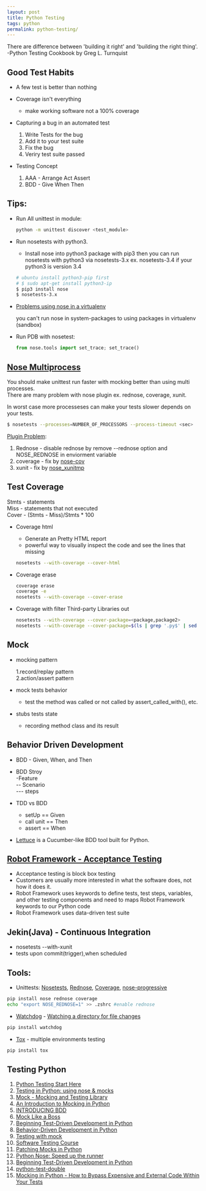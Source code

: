 ```yaml
---
layout: post
title: Python Testing
tags: python
permalink: python-testing/
---
```


There are difference between 'building it right' and 'building the right thing'. -Python Testing Cookbook by Greg L. Turnquist

## Good Test Habits
* A few test is better than nothing  
* Coverage isn't everything  
   - make working software not a 100% coverage
* Capturing a bug in an automated test  
    1. Write Tests for the bug  
    2. Add it to your test suite  
    3. Fix the bug  
    4. Veriry test suite passed  
    
* Testing Concept
    1. AAA - Arrange Act Assert  
    2. BDD - Give When Then  

## Tips:

* Run All unittest in module:

  ```sh
  python -m unittest discover <test_module>
  ```
* Run nosetests with python3.  
  - Install nose into python3 package with pip3 then you can run nosetests with python3 via nosetests-3.x ex. nosetests-3.4 if your python3 is version 3.4

  ```sh
  # ubuntu install python3-pip first
  # $ sudo apt-get install python3-ip
  $ pip3 install nose
  $ nosetests-3.x
  ```
* [Problems using nose in a virtualenv](http://stackoverflow.com/questions/864956/problems-using-nose-in-a-virtualenv)

  you can't run nose in system-packages to using packages in virtualenv (sandbox)
  
* Run PDB with nosetest:

  ```python
  from nose.tools import set_trace; set_trace()
  ```
  
## [Nose Multiprocess](http://nose.readthedocs.org/en/latest/plugins/multiprocess.html)

You should make unittest run faster with mocking better than using multi processes.  
There are many problem with nose plugin ex. rednose, coverage, xunit.  

In worst case more processeses can make your tests slower depends on your tests.  

```sh
$ nosetests --processes=NUMBER_OF_PROCESSORS --process-timeout <sec>
```

[Plugin Problem](http://www.metaklass.org/nose-accelerating-the-runner/):  

1. Rednose - disable rednose by remove --rednose option and NOSE_REDNOSE in enviorment variable  
2. coverage - fix by [nose-cov](https://pypi.python.org/pypi/nose-cov)  
3. xunit - fix by [nose_xunitmp](https://pypi.python.org/pypi/nose_xunitmp/0.2)  

## Test Coverage

Stmts - statements  
Miss - statements that not executed  
Cover - (Stmts - Miss)/Stmts * 100  

* Coverage html  
  - Generate an Pretty HTML report  
  - powerful way to visually inspect the code and see the lines that missing  

  ```sh
  nosetests --with-coverage --cover-html 
  ```
* Coverage erase

  ```sh
  coverage erase
  coverage -e
  nosetests --with-coverage --cover-erase
  ```
* Coverage with filter Third-party Libraries out

  ```sh
  nosetests --with-coverage --cover-package=<package,package2>
  nosetests --with-coverage --cover-package=$(ls | grep '.py$' | sed 's/[.]py$//' | xargs | sed 's/[\ ]/,/g')
  ```


## Mock

* mocking pattern  

    1.record/replay pattern  
    2.action/assert pattern 
* mock tests behavior  
    - test the method was called or not called by assert_called_with(), etc.  
* stubs tests state  
    - recording method class and its result  


## Behavior Driven Development

* BDD - Given, When, and Then
* BDD Stroy  
    -Feature  
    -- Scenario  
    --- steps  

* TDD vs BDD  
    - setUp   ==  Given  
    - call unit ==  Then  
    - assert    ==   When  
  
* [Lettuce](http://lettuce.it) is a Cucumber-like BDD tool built for Python.


## [Robot Framework - Acceptance Testing](https://github.com/robotframework/robotframework) 
* Acceptance testing is block box testing
* Customers are usually more interested in what the software does, not how it does it.  
* Robot Framework uses keywords to define tests, test steps, variables, and other testing components and need to maps Robot Framework keywords to our Python code  
* Robot Framework uses data-driven test suite  


## Jekin(Java) - Continuous Integration
* nosetests --with-xunit
* tests upon commit(trigger),when scheduled


## Tools:

* Unittests: [Nosetests](https://nose.readthedocs.org), [Rednose](https://pypi.python.org/pypi/rednose), [Coverage](https://pypi.python.org/pypi/coverage), [nose-progressive](https://pypi.python.org/pypi/nose-progressive/)

```sh
pip install nose rednose coverage
echo "export NOSE_REDNOSE=1" >> .zshrc #enable rednose
```
* [Watchdog](https://github.com/gorakhargosh/watchdog) - 
[Watching a directory for file changes](http://brunorocha.org/python/watching-a-directory-for-file-changes-with-python.html)  

```sh
pip install watchdog
```

* [Tox](https://testrun.org/tox/latest/) - multiple environments testing

```sh
pip install tox
```

## Testing Python
1. [Python Testing Start Here](http://pythontesting.net/start-here/)
2. [Testing in Python: using nose & mocks](http://techblog.appnexus.com/2012/testing-in-python-using-nose-mocks/)
3. [Mock - Mocking and Testing Library](http://www.voidspace.org.uk/python/mock/)
4. [An Introduction to Mocking in Python](http://www.toptal.com/python/an-introduction-to-mocking-in-python)
5. [INTRODUCING BDD](http://dannorth.net/introducing-bdd./)
6. [Mock Like a Boss](http://slidedeck.io/oxtopus/mocklikeaboss)
7. [Beginning Test-Driven Development in Python](http://code.tutsplus.com/tutorials/beginning-test-driven-development-in-python--net-30137)
8. [Behavior-Driven Development in Python](http://code.tutsplus.com/tutorials/behavior-driven-development-in-python--net-26547)
9. [Testing with mock](http://pyvideo.org/video/392/pycon-2011--testing-with-mock)
10. [Software Testing Course](https://www.udacity.com/course/cs258)
11. [Patching Mocks in Python](http://www.drdobbs.com/architecture-and-design/patching-mocks-in-python/240168924)
12. [Python Nose: Speed up the runner](http://www.metaklass.org/nose-accelerating-the-runner/)
13. [Beginning Test-Driven Development in Python](http://code.tutsplus.com/tutorials/beginning-test-driven-development-in-python--net-30137)
14. [python-test-double](https://github.com/nattyait/python-test-double)
15. [Mocking in Python - How to Bypass Expensive and External Code Within Your Tests](http://www.jamalmoir.com/2016/03/learn-to-mock-in-python.html)
